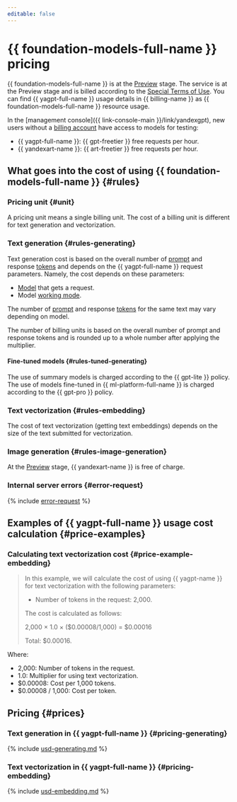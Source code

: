 ```yaml
---
editable: false
---
```


# {{ foundation-models-full-name }} pricing

{{ foundation-models-full-name }} is at the [Preview](../overview/concepts/launch-stages.md) stage. The service is at the Preview stage and is billed according to the [Special Terms of Use](https://yandex.ru/legal/cloud_specialterms/?lang=en#index__section_fk5_d4c_cgb). You can find {{ yagpt-full-name }} usage details in {{ billing-name }} as {{ foundation-models-full-name }} resource usage.

In the [management console]({{ link-console-main }}/link/yandexgpt), new users without a [billing account](../billing/concepts/billing-account.md) have access to models for testing:
* {{ yagpt-full-name }}: {{ gpt-freetier }} free requests per hour.
* {{ yandexart-name }}: {{ art-freetier }} free requests per hour.

## What goes into the cost of using {{ foundation-models-full-name }} {#rules}

### Pricing unit {#unit}

A pricing unit means a single billing unit. The cost of a billing unit is different for text generation and vectorization.

### Text generation {#rules-generating}

Text generation cost is based on the overall number of [prompt](concepts/index.md#working-mode) and response [tokens](concepts/yandexgpt/tokens.md) and depends on the {{ yagpt-full-name }} request parameters. Namely, the cost depends on these parameters:

* [Model](concepts/yandexgpt/models.md) that gets a request.
* Model [working mode](concepts/index.md#working-mode).

The number of [prompt](concepts/index.md) and response [tokens](concepts/yandexgpt/tokens.md) for the same text may vary depending on model.

The number of billing units is based on the overall number of prompt and response tokens and is rounded up to a whole number after applying the multiplier.

#### Fine-tuned models {#rules-tuned-generating}

The use of summary models is charged according to the {{ gpt-lite }} policy. The use of models fine-tuned in {{ ml-platform-full-name }} is charged according to the {{ gpt-pro }} policy.

### Text vectorization {#rules-embedding}

The cost of text vectorization (getting text embeddings) depends on the size of the text submitted for vectorization.

### Image generation {#rules-image-generation}

At the [Preview](../overview/concepts/launch-stages.md) stage, {{ yandexart-name }} is free of charge.

### Internal server errors {#error-request}

{% include [error-request](../_includes/speechkit/error-request.md) %}

## Examples of {{ yagpt-full-name }} usage cost calculation {#price-examples}


### Calculating text vectorization cost {#price-example-embedding}

> In this example, we will calculate the cost of using {{ yagpt-name }} for text vectorization with the following parameters:
> * Number of tokens in the request: 2,000.
>
> The cost is calculated as follows:
>
> 2,000 × 1.0 × ($0.00008/1,000) = $0.00016
>
> Total: $0.00016.

Where:
* 2,000: Number of tokens in the request.
* 1.0: Multiplier for using text vectorization.
* $0.00008: Cost per 1,000 tokens.
* $0.00008 / 1,000: Cost per token.


## Pricing {#prices}


### Text generation in {{ yagpt-full-name }} {#pricing-generating}




{% include [usd-generating.md](../_pricing/yandexgpt/usd-generating_new.md) %}


### Text vectorization in {{ yagpt-full-name }} {#pricing-embedding}




{% include [usd-embedding.md](../_pricing/yandexgpt/usd-embedding.md) %}

